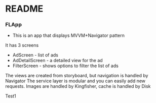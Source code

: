 # README #

### FLApp ###

* This is an app that displays MVVM+Navigator pattern

It has 3 screens
* AdScreen - list of ads
* AdDetailScreen - a detailed view for the ad
* FilterScreen - shows options to filter the list of ads

The views are created from storyboard, but navigation is handled by Navigator
The service layer is modular and you can easily add new requests.
Images are handled by Kingfisher, cache is handled by Disk

Test1